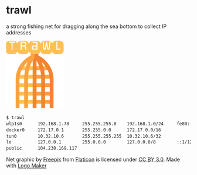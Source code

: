 # trawl

a strong fishing net for dragging along the sea bottom to collect IP addresses

![trawl logo](/logo.png)

```sh
$ trawl
wlp1s0      192.168.1.78     255.255.255.0    192.168.1.0/24     fe80::defe:3c33:4335:e669/64
docker0     172.17.0.1       255.255.0.0      172.17.0.0/16
tun0        10.32.10.6       255.255.255.255  10.32.10.6/32
lo          127.0.0.1        255.0.0.0        127.0.0.0/8        ::1/128
public      104.238.169.117
```

Net graphic by <a href="http://www.flaticon.com/authors/freepik">Freepik</a> from <a href="http://www.flaticon.com/">Flaticon</a> is licensed under <a href="http://creativecommons.org/licenses/by/3.0/" title="Creative Commons BY 3.0">CC BY 3.0</a>. Made with <a href="http://logomakr.com" title="Logo Maker">Logo Maker</a>
